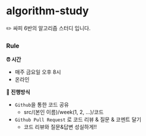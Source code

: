 # algorithm-study
✏️ 싸피 6반의 알고리즘 스터디 입니다.

### Rule

**⏰ 시간**

- 매주 금요일 오후 8시
- 온라인

**📌 진행방식**

- `Github`을 통한 코드 공유
  - src/(본인 이름)/week(1, 2, ...)/코드
- `Github Pull Request` 로 코드 리뷰 & 질문 & 코멘트 달기
  - 코드 리뷰와 질문&답변 성실하게!!


